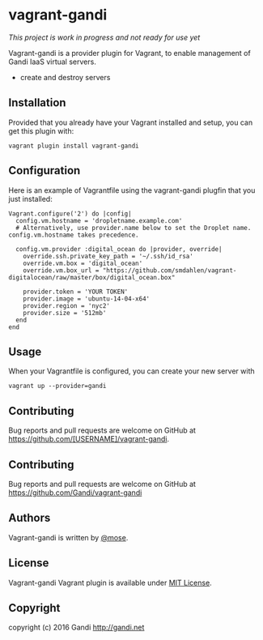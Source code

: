 vagrant-gandi
======================

_This project is work in progress and not ready for use yet_

Vagrant-gandi is a provider plugin for Vagrant, to enable management of Gandi IaaS virtual servers.

- create and destroy servers

Installation
--------------------

Provided that you already have your Vagrant installed and setup, you can get this plugin with:

    vagrant plugin install vagrant-gandi

Configuration
---------------------

Here is an example of Vagrantfile using the vagrant-gandi plugfin that you just installed:

```
Vagrant.configure('2') do |config|
  config.vm.hostname = 'dropletname.example.com'
  # Alternatively, use provider.name below to set the Droplet name. config.vm.hostname takes precedence.

  config.vm.provider :digital_ocean do |provider, override|
    override.ssh.private_key_path = '~/.ssh/id_rsa'
    override.vm.box = 'digital_ocean'
    override.vm.box_url = "https://github.com/smdahlen/vagrant-digitalocean/raw/master/box/digital_ocean.box"

    provider.token = 'YOUR TOKEN'
    provider.image = 'ubuntu-14-04-x64'
    provider.region = 'nyc2'
    provider.size = '512mb'
  end
end
```

Usage
---------------

When your Vagrantfile is configured, you can create your new server with

    vagrant up --provider=gandi

## Contributing

Bug reports and pull requests are welcome on GitHub at https://github.com/[USERNAME]/vagrant-gandi.

Contributing
----------------
Bug reports and pull requests are welcome on GitHub at https://github.com/Gandi/vagrant-gandi

Authors
-----------
Vagrant-gandi is written by [@mose](https://github.com/mose).

License
-----------
Vagrant-gandi Vagrant plugin is available under [MIT License](http://opensource.org/licenses/MIT).

Copyright
------------
copyright (c) 2016 Gandi http://gandi.net
